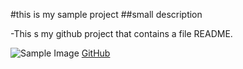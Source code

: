 #this is my sample project
##small description

-This s my github project that contains a file README.

![Sample Image](https://via.placeholder.com/150)
[GitHub](https://github.com)

